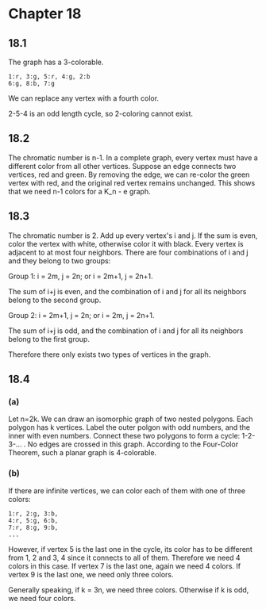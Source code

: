 # Chapter 18

## 18.1

The graph has a 3-colorable.

    1:r, 3:g, 5:r, 4:g, 2:b
    6:g, 8:b, 7:g

We can replace any vertex with a fourth color.

2-5-4 is an odd length cycle, so 2-coloring cannot exist.

## 18.2

The chromatic number is n-1. In a complete graph, every vertex must have a different color from all other vertices. Suppose an edge connects two vertices, red and green. By removing the edge, we can re-color the green vertex with red, and the original red vertex remains unchanged. This shows that we need n-1 colors for a K_n - e graph.

## 18.3

The chromatic number is 2. Add up every vertex's i and j. If the sum is even, color the vertex with white, otherwise color it with black. Every vertex is adjacent to at most four neighbors. There are four combinations of i and j and they belong to two groups:

Group 1: i = 2m, j = 2n; or i = 2m+1, j = 2n+1.

The sum of i+j is even, and the combination of i and j for all its neighbors belong to the second group.

Group 2: i = 2m+1, j = 2n; or i = 2m, j = 2n+1.

The sum of i+j is odd, and the combination of i and j for all its neighbors belong to the first group.

Therefore there only exists two types of vertices in the graph.

## 18.4

### (a)

Let n=2k. We can draw an isomorphic graph of two nested polygons. Each polygon has k vertices. Label the outer polgon with odd numbers, and the inner with even numbers. Connect these two polygons to form a cycle: 1-2-3-... . No edges are crossed in this graph. According to the Four-Color Theorem, such a planar graph is 4-colorable.

### (b)

If there are infinite vertices, we can color each of them with one of three colors:

    1:r, 2:g, 3:b,
    4:r, 5:g, 6:b,
    7:r, 8:g, 9:b,
    ...

However, if vertex 5 is the last one in the cycle, its color has to be different from 1, 2 and 3, 4 since it connects to all of them. Therefore we need 4 colors in this case. If vertex 7 is the last one, again we need 4 colors. If vertex 9 is the last one, we need only three colors.

Generally speaking, if k = 3n, we need three colors. Otherwise if k is odd, we need four colors.
